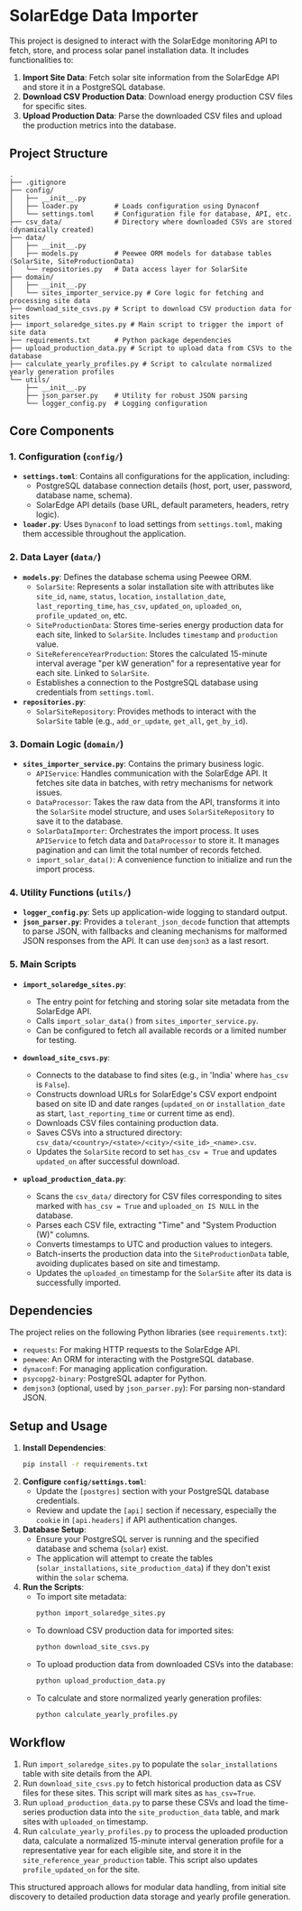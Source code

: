 # SolarEdge Data Importer

This project is designed to interact with the SolarEdge monitoring API to fetch, store, and process solar panel installation data. It includes functionalities to:

1.  **Import Site Data**: Fetch solar site information from the SolarEdge API and store it in a PostgreSQL database.
2.  **Download CSV Production Data**: Download energy production CSV files for specific sites.
3.  **Upload Production Data**: Parse the downloaded CSV files and upload the production metrics into the database.

## Project Structure

```
.
├── .gitignore
├── config/
│   ├── __init__.py
│   ├── loader.py         # Loads configuration using Dynaconf
│   └── settings.toml     # Configuration file for database, API, etc.
├── csv_data/             # Directory where downloaded CSVs are stored (dynamically created)
├── data/
│   ├── __init__.py
│   ├── models.py         # Peewee ORM models for database tables (SolarSite, SiteProductionData)
│   └── repositories.py   # Data access layer for SolarSite
├── domain/
│   ├── __init__.py
│   └── sites_importer_service.py # Core logic for fetching and processing site data
├── download_site_csvs.py # Script to download CSV production data for sites
├── import_solaredge_sites.py # Main script to trigger the import of site data
├── requirements.txt      # Python package dependencies
├── upload_production_data.py # Script to upload data from CSVs to the database
├── calculate_yearly_profiles.py # Script to calculate normalized yearly generation profiles
└── utils/
    ├── __init__.py
    ├── json_parser.py    # Utility for robust JSON parsing
    └── logger_config.py  # Logging configuration
```

## Core Components

### 1. Configuration (`config/`)

*   **`settings.toml`**: Contains all configurations for the application, including:
    *   PostgreSQL database connection details (host, port, user, password, database name, schema).
    *   SolarEdge API details (base URL, default parameters, headers, retry logic).
*   **`loader.py`**: Uses `Dynaconf` to load settings from `settings.toml`, making them accessible throughout the application.

### 2. Data Layer (`data/`)

*   **`models.py`**: Defines the database schema using Peewee ORM.
    *   `SolarSite`: Represents a solar installation site with attributes like `site_id`, `name`, `status`, `location`, `installation_date`, `last_reporting_time`, `has_csv`, `updated_on`, `uploaded_on`, `profile_updated_on`, etc.
    *   `SiteProductionData`: Stores time-series energy production data for each site, linked to `SolarSite`. Includes `timestamp` and `production` value.
    *   `SiteReferenceYearProduction`: Stores the calculated 15-minute interval average "per kW generation" for a representative year for each site. Linked to `SolarSite`.
    *   Establishes a connection to the PostgreSQL database using credentials from `settings.toml`.
*   **`repositories.py`**:
    *   `SolarSiteRepository`: Provides methods to interact with the `SolarSite` table (e.g., `add_or_update`, `get_all`, `get_by_id`).

### 3. Domain Logic (`domain/`)

*   **`sites_importer_service.py`**: Contains the primary business logic.
    *   `APIService`: Handles communication with the SolarEdge API. It fetches site data in batches, with retry mechanisms for network issues.
    *   `DataProcessor`: Takes the raw data from the API, transforms it into the `SolarSite` model structure, and uses `SolarSiteRepository` to save it to the database.
    *   `SolarDataImporter`: Orchestrates the import process. It uses `APIService` to fetch data and `DataProcessor` to store it. It manages pagination and can limit the total number of records fetched.
    *   `import_solar_data()`: A convenience function to initialize and run the import process.

### 4. Utility Functions (`utils/`)

*   **`logger_config.py`**: Sets up application-wide logging to standard output.
*   **`json_parser.py`**: Provides a `tolerant_json_decode` function that attempts to parse JSON, with fallbacks and cleaning mechanisms for malformed JSON responses from the API. It can use `demjson3` as a last resort.

### 5. Main Scripts

*   **`import_solaredge_sites.py`**:
    *   The entry point for fetching and storing solar site metadata from the SolarEdge API.
    *   Calls `import_solar_data()` from `sites_importer_service.py`.
    *   Can be configured to fetch all available records or a limited number for testing.

*   **`download_site_csvs.py`**:
    *   Connects to the database to find sites (e.g., in 'India' where `has_csv` is `False`).
    *   Constructs download URLs for SolarEdge's CSV export endpoint based on site ID and date ranges (`updated_on` or `installation_date` as start, `last_reporting_time` or current time as end).
    *   Downloads CSV files containing production data.
    *   Saves CSVs into a structured directory: `csv_data/<country>/<state>/<city>/<site_id>_<name>.csv`.
    *   Updates the `SolarSite` record to set `has_csv = True` and updates `updated_on` after successful download.

*   **`upload_production_data.py`**:
    *   Scans the `csv_data/` directory for CSV files corresponding to sites marked with `has_csv = True` and `uploaded_on IS NULL` in the database.
    *   Parses each CSV file, extracting "Time" and "System Production (W)" columns.
    *   Converts timestamps to UTC and production values to integers.
    *   Batch-inserts the production data into the `SiteProductionData` table, avoiding duplicates based on site and timestamp.
    *   Updates the `uploaded_on` timestamp for the `SolarSite` after its data is successfully imported.

## Dependencies

The project relies on the following Python libraries (see `requirements.txt`):

*   `requests`: For making HTTP requests to the SolarEdge API.
*   `peewee`: An ORM for interacting with the PostgreSQL database.
*   `dynaconf`: For managing application configuration.
*   `psycopg2-binary`: PostgreSQL adapter for Python.
*   `demjson3` (optional, used by `json_parser.py`): For parsing non-standard JSON.

## Setup and Usage

1.  **Install Dependencies**:
    ```bash
    pip install -r requirements.txt
    ```
2.  **Configure `config/settings.toml`**:
    *   Update the `[postgres]` section with your PostgreSQL database credentials.
    *   Review and update the `[api]` section if necessary, especially the `cookie` in `[api.headers]` if API authentication changes.
3.  **Database Setup**:
    *   Ensure your PostgreSQL server is running and the specified database and schema (`solar`) exist.
    *   The application will attempt to create the tables (`solar_installations`, `site_production_data`) if they don't exist within the `solar` schema.
4.  **Run the Scripts**:
    *   To import site metadata:
        ```bash
        python import_solaredge_sites.py
        ```
    *   To download CSV production data for imported sites:
        ```bash
        python download_site_csvs.py
        ```
    *   To upload production data from downloaded CSVs into the database:
        ```bash
        python upload_production_data.py
        ```
    *   To calculate and store normalized yearly generation profiles:
        ```bash
        python calculate_yearly_profiles.py
        ```

## Workflow

1.  Run `import_solaredge_sites.py` to populate the `solar_installations` table with site details from the API.
2.  Run `download_site_csvs.py` to fetch historical production data as CSV files for these sites. This script will mark sites as `has_csv=True`.
3.  Run `upload_production_data.py` to parse these CSVs and load the time-series production data into the `site_production_data` table, and mark sites with `uploaded_on` timestamp.
4.  Run `calculate_yearly_profiles.py` to process the uploaded production data, calculate a normalized 15-minute interval generation profile for a representative year for each eligible site, and store it in the `site_reference_year_production` table. This script also updates `profile_updated_on` for the site.

This structured approach allows for modular data handling, from initial site discovery to detailed production data storage and yearly profile generation.
